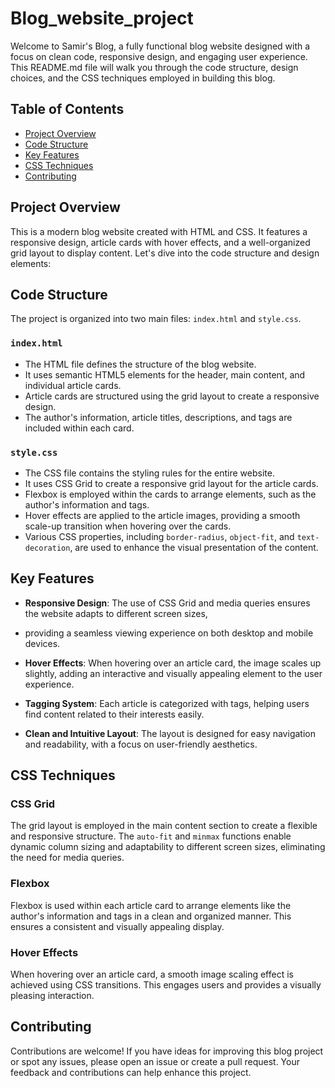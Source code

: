 # Blog_website_project

Welcome to Samir's Blog, a fully functional blog website designed with a focus on clean code, responsive design, and engaging user experience.
This README.md file will walk you through the code structure, design choices, and the CSS techniques employed in building this blog.

## Table of Contents

- [Project Overview](#project-overview)
- [Code Structure](#code-structure)
- [Key Features](#key-features)
- [CSS Techniques](#css-techniques)
- [Contributing](#contributing)

## Project Overview

This is a modern blog website created with HTML and CSS. It features a responsive design, article cards with hover effects, 
and a well-organized grid layout to display content. Let's dive into the code structure and design elements:

## Code Structure

The project is organized into two main files: `index.html` and `style.css`.

### `index.html`

- The HTML file defines the structure of the blog website.
- It uses semantic HTML5 elements for the header, main content, and individual article cards.
- Article cards are structured using the grid layout to create a responsive design.
- The author's information, article titles, descriptions, and tags are included within each card.

### `style.css`

- The CSS file contains the styling rules for the entire website.
- It uses CSS Grid to create a responsive grid layout for the article cards.
- Flexbox is employed within the cards to arrange elements, such as the author's information and tags.
- Hover effects are applied to the article images, providing a smooth scale-up transition when hovering over the cards.
- Various CSS properties, including `border-radius`, `object-fit`, and `text-decoration`, are used to enhance the visual presentation of the content.

## Key Features

- **Responsive Design**: The use of CSS Grid and media queries ensures the website adapts to different screen sizes,
- providing a seamless viewing experience on both desktop and mobile devices.

- **Hover Effects**: When hovering over an article card, the image scales up slightly, adding an interactive and visually appealing element to the user experience.

- **Tagging System**: Each article is categorized with tags, helping users find content related to their interests easily.

- **Clean and Intuitive Layout**: The layout is designed for easy navigation and readability, with a focus on user-friendly aesthetics.

## CSS Techniques

### CSS Grid

The grid layout is employed in the main content section to create a flexible and responsive structure. 
The `auto-fit` and `minmax` functions enable dynamic column sizing and adaptability to different screen sizes, eliminating the need for media queries.

### Flexbox

Flexbox is used within each article card to arrange elements like the author's information and tags in a clean and organized manner. 
This ensures a consistent and visually appealing display.

### Hover Effects

When hovering over an article card, a smooth image scaling effect is achieved using CSS transitions. This engages users and provides a visually pleasing interaction.

## Contributing

Contributions are welcome! If you have ideas for improving this blog project or spot any issues, please open an issue or create a pull request. 
Your feedback and contributions can help enhance this project.
